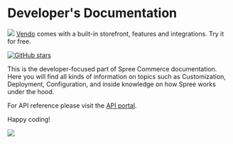 # Developer's Documentation

![](.gitbook/assets/spree\_vendo\_user\_doc.png)
[Vendo](https://getvendo.com/?utm_source=spree_devdocs_top_banner) comes with a built-in storefront, features and integrations. Try it for free.

[![GitHub stars](https://img.shields.io/github/stars/spree/spree.svg?style=social\&label=Star\&maxAge=2592000)](https://github.com/spree/spree/)

This is the developer-focused part of Spree Commerce documentation. Here you will find all kinds of information on topics such as Customization, Deployment, Configuration, and inside knowledge on how Spree works under the hood.

For API reference please visit the [API portal](https://api.spreecommerce.org).

Happy coding!

![](.gitbook/assets/spree\_commerce\_home\_header\_2-2x-1-.png)
